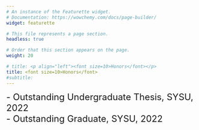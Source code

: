 ```yaml
---
# An instance of the Featurette widget.
# Documentation: https://wowchemy.com/docs/page-builder/
widget: featurette

# This file represents a page section.
headless: true

# Order that this section appears on the page.
weight: 20

# title: <p align="left"><font size=10>Honors</font></p>
title: <font size=10>Honors</font>
#subtitle:
---
```

<div style="text-align: left"><font size=5>- Outstanding Undergraduate Thesis, SYSU, 2022</font></div> 
<div style="text-align: left"><font size=5>- Outstanding Graduate, SYSU, 2022</font></div>


